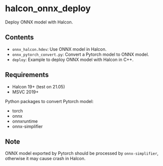 # halcon_onnx_deploy

Deploy ONNX model with Halcon.

## Contents

* `onnx_halcon.hdev`: Use ONNX model in Halcon.
* `onnx_pytorch_convert.py`: Convert a Pytorch model to ONNX model.
* `deploy`: Example to deploy ONNX model with Halcon in C++.

## Requirements

* Halcon 19+ (test on 21.05)
* MSVC 2019+

Python packages to convert Pytorch model:
* torch
* onnx
* onnxruntime
* onnx-simplifier

## Note

ONNX model exported by Pytorch should be processed by `onnx-simplifier`, otherwise it may cause crash in Halcon.
